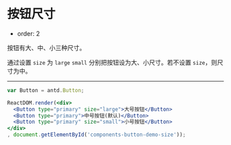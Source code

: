 # 按钮尺寸

- order: 2

按钮有大、中、小三种尺寸。

通过设置 `size` 为 `large` `small` 分别把按钮设为大、小尺寸。若不设置 `size`，则尺寸为中。

---

````jsx
var Button = antd.Button;

ReactDOM.render(<div>
  <Button type="primary" size="large">大号按钮</Button>
  <Button type="primary">中号按钮(默认)</Button>
  <Button type="primary" size="small">小号按钮</Button>
</div>
, document.getElementById('components-button-demo-size'));
````

<style>
#components-button-demo-size .ant-btn {
  margin-right: 8px;
}
</style>
